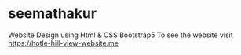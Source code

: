 # seemathakur
Website Design using Html &amp; CSS Bootstrap5 To see the website visit https://hotle-hill-view-website.me
